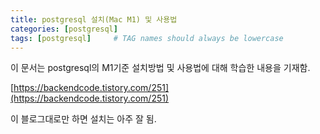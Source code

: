 ```yaml
---
title: postgresql 설치(Mac M1) 및 사용법
categories: [postgresql]
tags: [postgresql]     # TAG names should always be lowercase
---
```


이 문서는 postgresql의 M1기준 설치방법 및 사용법에 대해 학습한 내용을 기재함.

[https://backendcode.tistory.com/251](https://backendcode.tistory.com/251)

이 블로그대로만 하면 설치는 아주 잘 됨.

